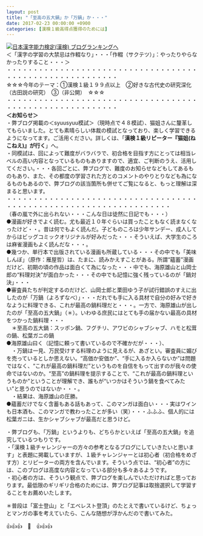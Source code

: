 ```yaml
---
layout: post
title: "「至高の五大鍋」か「万鍋」か・・・"
date: 2017-02-23 00:00:00 +0900
categories: [漢検１級高得点獲得のためには]
---
```


[![](/syuusyuu9701/assets/images/「至高の五大鍋」か「万鍋」か・・・-br_c_3028_1.gif)](http://blog.with2.net/link.php?1659096:3028 "日本漢字能力検定(漢検) ブログランキングへ")[日本漢字能力検定(漢検) ブログランキングへ](http://blog.with2.net/link.php?1659096:3028)  
＜「漢字の学習の大禁忌は作輟なり」・・・「作輟（サクテツ）」：やったりやらなかったりすること・・・＞  
・・・・・・・・・・・・・・・・・・・・・・・・・・・・・・・・・・・・・・・・・・・・・・・・・・・・・・・・・  
☆☆☆今年のテーマ：①漢検１級１９９点以上　②好きな古代史の研究深化（古田説の研究）　③（非公開）　☆☆☆　　  
・・・・・・・・・・・・・・・・・・・・・・・・・・・・・・・・・・・・・・・・・・・・・・・・・・・・・・・・・  
**＜お知らせ＞**  
・弊ブログ掲載の＜syuusyuu模試＞（現時点で４８模試）、猫姐さんに釐革してもらいました。とても素晴らしい体裁の模試となっており、楽しく学習できるようになってます。ご活用ください。詳しくは、「**漢検１級リピーター『猫姐(ねこねえ)』が行く**」へ。  
・同模試は、回によって難度がバラバラで、初合格を目指す方にとっては相当レベルの高い内容となっているものもありますので、適宜、ご判断のうえ、活用してください。・・・各回ごとに、弊ブログで、難度のお知らせなどもしてあるものもあり、また、その都度の学習された方とのコメントのやりとりなども為になるものもあるので、弊ブログの該当箇所も併せてご覧になると、もっと理解は深まると思います。  
・・・・・・・・・・・・・・・・・・・・・・・・・・・・・・・・・・・・・・・・・・・・・・・・・・・・・・・・・・・・・・・・・・・  
（春の嵐で外に出られない・・・こんな日は徒然に日記でも・・・）  
●漫画が好きでよく読む。尤も最近１０年ぐらいは買ったこともなく読まなくなったけど・・。昔は何でもよく読んだ。子どものころは少年サンデー、成人してからはビッグコミックオリジナルが好みだった・・・そういえば、大学生のころは麻雀漫画もよく読んだな・・・。  
●幾つか、単行本で出版されている漫画も所蔵している・・・その中でも「美味しんぼ」（原作：雁屋哲）は、たまに、読みかえすことがある。所謂“蘊蓄”漫画だけど、初期の頃の作品は面白くて為になった・・・中でも、海原雄山と山岡士郎の“料理対決”が面白かった・・・その中でも記憶に強く残っているのが「鍋対決」・・・  
●審査員たちが判定するのだけど、山岡士郎と栗田ゆう子が試行錯誤のすえに出したのが「万鍋（よろずなべ）」・・・だれでも手に入る具材で自分の好みで好きなように料理できる、これが最高の鍋料理だと・・・。一方で、海原雄山が出したのが「至高の五大鍋」（＊）。いわゆる庶民にはとても手の届かない最高の具材をつかった鍋料理・・・  
　＊至高の五大鍋：スッポン鍋、フグチリ、アワビのシャブシャブ、ハモと松茸の鍋、松葉ガニの鍋  
●海原雄山曰く（記憶に頼って書いているので不確かだが・・・）、  
　・万鍋は一見、万民受けする料理のように見えるが、あざとい。審査員に媚びを売っているとしか思えない。“高価か安価か”、“手に入るか入らないか”は問題ではなく、“これが最高の鍋料理だ”というものを自信をもって出すのが我々の使命ではないのか。“至高”の鍋料理を提示することで、“これが最高の鍋料理というものか”ということが理解でき、誰もが“いつかはそういう鍋を食べてみたい”と思うのではないか・・・。  
　・結果は、海原雄山の圧勝。  
●蘊蓄だけでなく含蓄もある話もあって、このマンガは面白い・・・実はワインも日本酒も、このマンガで教わったことが多い（笑）・・・ふふふ、個人的には松葉ガニは、生かシャブシャブが最高だと思うけど。  
  
・弊ブログも、「万鍋」というよりも、どちらかといえば「至高の五大鍋」を追究しているつもりです。  
・「漢検１級チャレンジャーの方々の参考となるブログにしていきたいと思います」と表題に掲載していますが、１級チャレンジャーとは初心者（初合格をめざす方）とリピーターの両方を含んでいます。そういう点では、“初心者”の方には、このブログは高度な内容となっている部分も多々あるようです。  
・初心者の方は、そういう観点で、弊ブログを楽しんでいただければと思っております。最低限のギリギリ合格のためには、弊ブログ記事は取捨選択して学習することをお薦めいたします。  
  
＊普段は「富士登山」と「エベレスト登頂」のたとえで書いているけど、ちょっとマンガの事を考えていたら、こんな随想が浮かんだので書いてみた。  
  
👍👍👍　🐔　👍👍👍  
  
  
  
  